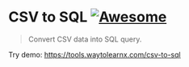 # CSV to SQL [![Awesome](https://cdn.rawgit.com/sindresorhus/awesome/d7305f38d29fed78fa85652e3a63e154dd8e8829/media/badge.svg)](https://github.com/sindresorhus/awesome)

>Convert CSV data into SQL query.

Try demo: https://tools.waytolearnx.com/csv-to-sql
